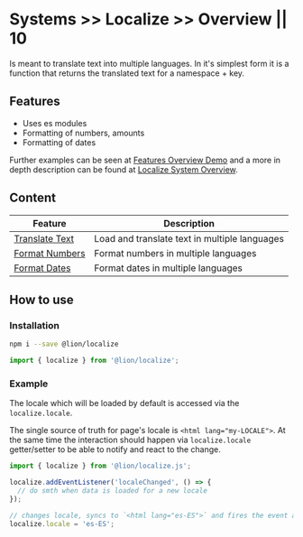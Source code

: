 # Systems >> Localize >> Overview || 10

Is meant to translate text into multiple languages.
In it's simplest form it is a function that returns the translated text for a namespace + key.

## Features

- Uses es modules
- Formatting of numbers, amounts
- Formatting of dates

Further examples can be seen at [Features Overview Demo](?path=/docs/localize-features-overview--as-function) and a more in depth description can be found at [Localize System Overview](?path=/docs/localize-system-overview--page).

## Content

| Feature                                                               | Description                                   |
| --------------------------------------------------------------------- | --------------------------------------------- |
| [Translate Text](?path=/docs/localize-features-overview--as-function) | Load and translate text in multiple languages |
| [Format Numbers](?path=/docs/localize-numbers--formatting)            | Format numbers in multiple languages          |
| [Format Dates](?path=/docs/localize-dates--formatting)                | Format dates in multiple languages            |

## How to use

### Installation

```bash
npm i --save @lion/localize
```

```js
import { localize } from '@lion/localize';
```

### Example

The locale which will be loaded by default is accessed via the `localize.locale`.

The single source of truth for page's locale is `<html lang="my-LOCALE">`.
At the same time the interaction should happen via `localize.locale` getter/setter to be able to notify and react to the change.

```js
import { localize } from '@lion/localize.js';

localize.addEventListener('localeChanged', () => {
  // do smth when data is loaded for a new locale
});

// changes locale, syncs to `<html lang="es-ES">` and fires the event above
localize.locale = 'es-ES';
```

